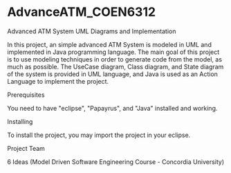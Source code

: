 # AdvanceATM_COEN6312

Advanced ATM System UML Diagrams and Implementation

In this project, an simple advanced ATM System is modeled in UML and implemented in Java programming language. The main goal of this project is to use modeling techniques in order to generate code from the model, as much as possible. The UseCase diagram, Class diagram, and State diagram of the system is provided in UML language, and Java is used as an Action Language to implement the project.

Prerequisites

You need to have "eclipse", "Papayrus", and "Java" installed and working.

Installing

To install the project, you may import the project in your eclipse.

Project Team

6 Ideas (Model Driven Software Engineering Course - Concordia University)
